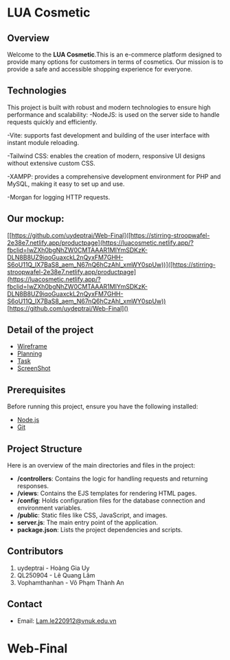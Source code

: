 # LUA Cosmetic

## Overview
Welcome to the **LUA Cosmetic**.This is an e-commerce platform designed to provide many options for customers in terms of cosmetics. Our mission is to provide a safe and accessible shopping experience for everyone.

## Technologies
This project is built with robust and modern technologies to ensure high performance and scalability:
-NodeJS: is used on the server side to handle requests quickly and efficiently.

-Vite: supports fast development and building of the user interface with instant module reloading.

-Tailwind CSS: enables the creation of modern, responsive UI designs without extensive custom CSS.

-XAMPP: provides a comprehensive development environment for PHP and MySQL, making it easy to set up and use.

-Morgan for logging HTTP requests.


## Our mockup: 
[[https://github.com/uydeptrai/Web-Final]([https://stirring-stroopwafel-2e38e7.netlify.app/productpage](https://luacosmetic.netlify.app/?fbclid=IwZXh0bgNhZW0CMTAAAR1MIYmSDKzK-DLN8B8UZ9iqoGuaxckL2nQyxFM7GHH-S6oU11Q_lX7BaS8_aem_N67nQ6hCzAhI_xmWY0spUw))]([https://stirring-stroopwafel-2e38e7.netlify.app/productpage](https://luacosmetic.netlify.app/?fbclid=IwZXh0bgNhZW0CMTAAAR1MIYmSDKzK-DLN8B8UZ9iqoGuaxckL2nQyxFM7GHH-S6oU11Q_lX7BaS8_aem_N67nQ6hCzAhI_xmWY0spUw))
[https://github.com/uydeptrai/Web-Final]()

## Detail of the project
- [Wireframe](content/WireFrame/READMY.md)
- [Planning](content/Planning/READMY.md)
- [Task](content/Task/READMY.md)
- [ScreenShot](content/ScreenShot/README.md)

## Prerequisites

Before running this project, ensure you have the following installed:

- [Node.js](https://nodejs.org/en/download/)
- [Git](https://git-scm.com/downloads)

## Project Structure

Here is an overview of the main directories and files in the project:

- **/controllers**: Contains the logic for handling requests and returning responses.
- **/views**: Contains the EJS templates for rendering HTML pages.
- **/config**: Holds configuration files for the database connection and environment variables.
- **/public**: Static files like CSS, JavaScript, and images.
- **server.js**: The main entry point of the application.
- **package.json**: Lists the project dependencies and scripts.


## Contributors

1. uydeptrai - Hoàng Gia Uy
2. QL250904 - Lê Quang Lâm
3. Vophamthanhan - Võ Phạm Thành An


## Contact
* Email: Lam.le220912@vnuk.edu.vn

# Web-Final


